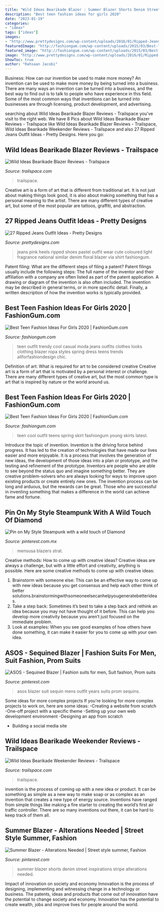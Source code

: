 ```yaml
---
title: "Wild Ideas Bearikade Blazer : Summer Blazer Shorts Denim Street Inspirations Stripe Alterations Needed"
description: "Best teen fashion ideas for girls 2020"
date: "2023-01-19"
categories:
- "ideas"
tags: ["ideas"]
images:
- "http://www.prettydesigns.com/wp-content/uploads/2016/01/Ripped-Jeans-and-Pink-Heels.jpg"
featuredImage: "http://fashiongum.com/wp-content/uploads/2015/03/Best-Teen-Fashion-Ideas-For-Girls-25.jpg"
featured_image: "http://fashiongum.com/wp-content/uploads/2015/03/Best-Teen-Fashion-Ideas-For-Girls-27.jpg"
image: "http://www.prettydesigns.com/wp-content/uploads/2016/01/Ripped-Jeans-and-Pink-Heels.jpg"
ShowToc: true
author: "Rahsaan Jacobi"
---
```



Business: How can our invention be used to make more money?
An invention can be used to make more money by being turned into a business. There are many ways an invention can be turned into a business, and the best way to find out is to talk to people who have experience in this field. Some of the most common ways that inventions can be turned into businesses are through licensing, product development, and advertising.

	

		
searching about Wild Ideas Bearikade Blazer Reviews - Trailspace you've visit to the right web. We have 8 Pics about Wild Ideas Bearikade Blazer Reviews - Trailspace like Wild Ideas Bearikade Blazer Reviews - Trailspace, Wild Ideas Bearikade Weekender Reviews - Trailspace and also 27 Ripped Jeans Outfit Ideas - Pretty Designs. Here you go:
		
    
## Wild Ideas Bearikade Blazer Reviews - Trailspace

<img loading=lazy src="https://assets.trailspace.com/assets/0/3/0/5017648/IMG_1458.jpg" onerror="this.onerror=null;this.src='https://tse2.mm.bing.net/th?id=OIP.VXF5vJNeViayfRMrpLBjWgHaJ4&amp;pid=15.1';" alt="Wild Ideas Bearikade Blazer Reviews - Trailspace">

_Source: trailspace.com_

>trailspace. 

	

Creative art is a form of art that is different from traditional art. It is not just about making things look good, it is also about making something that has a personal meaning to the artist. There are many different types of creative art, but some of the most popular are tattoos, graffiti, and abstraction.

    
## 27 Ripped Jeans Outfit Ideas - Pretty Designs

<img loading=lazy src="http://www.prettydesigns.com/wp-content/uploads/2016/01/Ripped-Jeans-and-Pink-Heels.jpg" onerror="this.onerror=null;this.src='https://tse2.mm.bing.net/th?id=OIP.S-0raP8U0xoI7uJmSHOBEgHaMJ&amp;pid=15.1';" alt="27 Ripped Jeans Outfit Ideas - Pretty Designs">

_Source: prettydesigns.com_

>jeans pink heels ripped shoes pastel outfit wear cute coloured light fragrance national similar denim floral blazer via shirt fashiongum. 

	

Patent filing: What are the different steps of filing a patent?
Patent filings usually include the following steps: 
The full name of the inventor and their affiliation with a company are often listed as part of the patent application. A drawing or diagram of the invention is also often included. The invention may be described in general terms, or in more specific detail. Finally, a written description of how the invention works is typically provided.

    
## Best Teen Fashion Ideas For Girls 2020 | FashionGum.com

<img loading=lazy src="http://fashiongum.com/wp-content/uploads/2015/03/Best-Teen-Fashion-Ideas-For-Girls-27.jpg" onerror="this.onerror=null;this.src='https://tse2.mm.bing.net/th?id=OIP.1Dy8KbEnj6alLt0lz7uydgHaKQ&amp;pid=15.1';" alt="Best Teen Fashion Ideas For Girls 2020 | FashionGum.com">

_Source: fashiongum.com_

>teen outfit trendy cool casual moda jeans outfits clothes looks clothing blazer ropa styles spring dress teens trends allforfashiondesign chic. 

	

Definition of art: What is required for art to be considered creative
Creative art is a form of art that is motivated by a personal interest or challenge. There are many different types of creative art, but the most common type is art that is inspired by nature or the world around us.

    
## Best Teen Fashion Ideas For Girls 2020 | FashionGum.com

<img loading=lazy src="http://fashiongum.com/wp-content/uploads/2015/03/Best-Teen-Fashion-Ideas-For-Girls-25.jpg" onerror="this.onerror=null;this.src='https://tse3.mm.bing.net/th?id=OIP.sMVIV43gY0XCfU9W8SvTKQHaK3&amp;pid=15.1';" alt="Best Teen Fashion Ideas For Girls 2020 | FashionGum.com">

_Source: fashiongum.com_

>teen cool outfit teens spring skirt fashiongum young skirts latest. 

	

Introduce the topic of invention.
Invention is the driving force behind progress. It has led to the creation of technologies that have made our lives easier and more enjoyable. It is a process that involves the generation of new ideas, the development of those ideas into a plan or prototype, and the testing and refinement of the prototype. Inventors are people who are able to see beyond the status quo and imagine something better. They are creative problem-solvers who are always looking for ways to improve upon existing products or create entirely new ones. The invention process can be long and arduous, but the rewards can be great. Those who are successful in inventing something that makes a difference in the world can achieve fame and fortune.

    
## Pin On My Style Steampunk With A Wild Touch Of Diamond

<img loading=lazy src="https://i.pinimg.com/originals/06/3f/70/063f709216a11df533b8ec30cbb5abed.jpg" onerror="this.onerror=null;this.src='https://tse3.mm.bing.net/th?id=OIP.Ben5ajSkuCTSxnNFrhlYOgAAAA&amp;pid=15.1';" alt="Pin on My Style Steampunk with a wild touch of Diamond">

_Source: pinterest.com.mx_

>mensusa blazers strat. 

	

Creative methods: How to come up with creative ideas?
Creative ideas are always a challenge, but with a little effort and creativity, anything is possible. Here are some creative methods to come up with creative ideas:
1. Brainstorm with someone else: This can be an effective way to come up with new ideas because you get consensus and help each other think of better solutions.brainstormingwithsomeoneelsecanhelpyougeneratebetterideas.
2. Take a step back: Sometimes it’s best to take a step back and rethink an idea because you may not have thought of it before. This can help you develop more creativity because you aren’t just focused on the immediate problem.
3. Look at examples: When you see good examples of how others have done something, it can make it easier for you to come up with your own idea.

    
## ASOS - Sequined Blazer | Fashion Suits For Men, Suit Fashion, Prom Suits

<img loading=lazy src="https://i.pinimg.com/originals/51/b5/3b/51b53b7a39144a6a68f42116d7eda437.jpg" onerror="this.onerror=null;this.src='https://tse3.mm.bing.net/th?id=OIP.tDKWqy1DveVSYOEWB5GAkQAAAA&amp;pid=15.1';" alt="ASOS - Sequined Blazer | Fashion suits for men, Suit fashion, Prom suits">

_Source: pinterest.com_

>asos blazer suit sequin mens outfit years suits prom sequins. 

	

Some ideas for more complex projects
If you're looking for more complex projects to work on, here are some ideas: 
-Creating a website from scratch 
-One-off project with a specific theme 
-Setting up your own web development environment 
-Designing an app from scratch 
- Building a social media site

    
## Wild Ideas Bearikade Weekender Reviews - Trailspace

<img loading=lazy src="https://assets.trailspace.com/assets/9/4/7/9230663/P1000578.jpg" onerror="this.onerror=null;this.src='https://tse4.mm.bing.net/th?id=OIP.5z20R0EeeXLQ3wKUgXpXpwHaEM&amp;pid=15.1';" alt="Wild Ideas Bearikade Weekender Reviews - Trailspace">

_Source: trailspace.com_

>trailspace. 

	

invention is the process of coming up with a new idea or product. It can be something as simple as a new way to make soap or as complex as an invention that creates a new type of energy source. Inventions have ranged from simple things like making a fire starter to creating the world’s first air traffic controller. There are so many inventions out there, it can be hard to keep track of them all.

    
## Summer Blazer - Alterations Needed | Street Style Summer, Fashion

<img loading=lazy src="https://i.pinimg.com/736x/af/f8/42/aff84219ce965fe8bb2abe3dbd2b5eb7--blazer-and-shorts-stripe-blazer.jpg" onerror="this.onerror=null;this.src='https://tse3.mm.bing.net/th?id=OIP.wQ_j-Nnr3IRXP1r6mWflMwHaLH&amp;pid=15.1';" alt="Summer Blazer - Alterations Needed | Street style summer, Fashion">

_Source: pinterest.com_

>summer blazer shorts denim street inspirations stripe alterations needed. 

	

Impact of innovation on society and economy
Innovation is the process of designing, implementing and witnessing change in a technology or business. The patents, ideas and products that come out of innovation have the potential to change society and economy. Innovation has the potential to create wealth, jobs and improve lives for people around the world.

